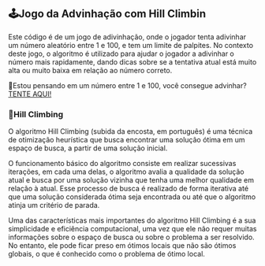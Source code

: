 ## 🕹️Jogo da Advinhação com Hill Climbin

  Este código é de um jogo de adivinhação, onde o jogador tenta adivinhar um número aleatório entre 1 e 100, e tem um limite de palpites.
No contexto deste jogo, o algoritmo é utilizado para ajudar o jogador a adivinhar o número mais rapidamente, dando
dicas sobre se a tentativa atual está muito alta ou muito baixa em relação ao número correto.

🤖Estou pensando em um número entre 1 e 100, você consegue advinhar? <a href="https://hillclimbing-guessing-game.vercel.app">TENTE AQUI!</a>


### 🗻Hill Climbing

  O algoritmo Hill Climbing (subida da encosta, em português) é uma técnica de otimização heurística que busca encontrar uma solução ótima em um 
espaço de busca, a partir de uma solução inicial.

  O funcionamento básico do algoritmo consiste em realizar sucessivas iterações, em cada uma delas, o algoritmo avalia a qualidade da solução 
atual e busca por uma solução vizinha que tenha uma melhor qualidade em relação à atual. Esse processo de busca é realizado de forma iterativa 
até que uma solução considerada ótima seja encontrada ou até que o algoritmo atinja um critério de parada.
  
  Uma das características mais importantes do algoritmo Hill Climbing é a sua simplicidade e eficiência computacional, uma vez que ele não requer 
muitas informações sobre o espaço de busca ou sobre o problema a ser resolvido. No entanto, ele pode ficar preso em ótimos locais que não são ótimos 
globais, o que é conhecido como o problema de ótimo local.
